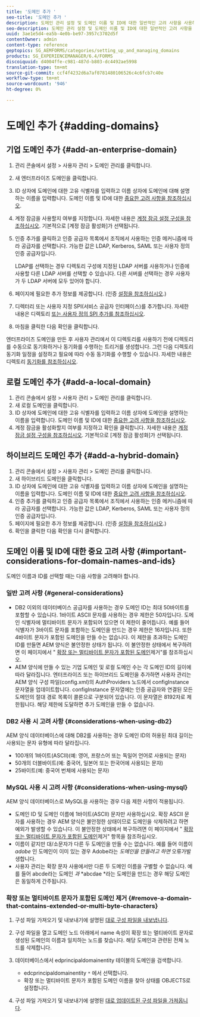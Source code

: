 ```yaml
---
title: '도메인 추가 '
seo-title: '도메인 추가 '
description: 도메인 관리 설정 및 도메인 이름 및 ID에 대한 일반적인 고려 사항을 사용하여 기업, 로컬 또는 하이브리드 도메인을 추가하는 방법을 알아봅니다.
seo-description: 도메인 관리 설정 및 도메인 이름 및 ID에 대한 일반적인 고려 사항을 사용하여 기업, 로컬 또는 하이브리드 도메인을 추가하는 방법을 알아봅니다.
uuid: 3ae1e5d4-ea5b-4e0b-be97-3957c3702d5f
contentOwner: admin
content-type: reference
geptopics: SG_AEMFORMS/categories/setting_up_and_managing_domains
products: SG_EXPERIENCEMANAGER/6.4/FORMS
discoiquuid: d4004ffe-c981-487d-b803-dc4492ae5998
translation-type: tm+mt
source-git-commit: ccf4f4232d6a7af0781480106526c4c6fcb7c40e
workflow-type: tm+mt
source-wordcount: '946'
ht-degree: 0%

---
```



# 도메인 추가 {#adding-domains}

## 기업 도메인 추가 {#add-an-enterprise-domain}

1. 관리 콘솔에서 설정 > 사용자 관리 > 도메인 관리를 클릭합니다.
1. 새 엔터프라이즈 도메인을 클릭합니다.
1. ID 상자에 도메인에 대한 고유 식별자를 입력하고 이름 상자에 도메인에 대해 설명하는 이름을 입력합니다. 도메인 이름 및 ID에 대한 [중요한 고려 사항을 참조하십시오](adding-domains.md#important-considerations-for-domain-names-and-ids).
1. 계정 잠금을 사용할지 여부를 지정합니다. 자세한 내용은 [계정 잠금 설정 구성을 참조하십시오](/help/forms/using/admin-help/configure-account-locking-settings.md#configure-account-locking-settings). 기본적으로 [계정 잠금 활성화]가 선택됩니다.
1. 인증 추가를 클릭하고 인증 공급자 목록에서 조직에서 사용하는 인증 메커니즘에 따라 공급자를 선택합니다. 가능한 값은 LDAP, Kerberos, SAML 또는 사용자 정의 인증 공급자입니다.

   LDAP를 선택하는 경우 디렉토리 구성에 지정된 LDAP 서버를 사용하거나 인증에 사용할 다른 LDAP 서버를 선택할 수 있습니다. 다른 서버를 선택하는 경우 사용자가 두 LDAP 서버에 모두 있어야 합니다.

1. 페이지에 필요한 추가 정보를 제공합니다. (인증 [설정을 참조하십시오](/help/forms/using/admin-help/configuring-authentication-providers.md#authentication-settings).)
1. 디렉터리 또는 사용자 지정 SPI(서비스 공급자 인터페이스)를 추가합니다. 자세한 내용은 디렉토리 [또는 사용자 정의 SPI 추가를 참조하십시오](/help/forms/using/admin-help/configuring-directories.md#adding-directories-or-custom-spis).
1. 마침을 클릭한 다음 확인을 클릭합니다.

엔터프라이즈 도메인을 만든 후 사용자 관리에서 이 디렉토리를 사용하기 전에 디렉토리를 수동으로 동기화하거나 동기화를 수행하는 트리거를 생성합니다. 그런 다음 디렉토리 동기화 일정을 설정하고 필요에 따라 수동 동기화를 수행할 수 있습니다. 자세한 내용은 디렉토리 [동기화를 참조하십시오](/help/forms/using/admin-help/synchronizing-directories.md#synchronizing-directories).

## 로컬 도메인 추가 {#add-a-local-domain}

1. 관리 콘솔에서 설정 > 사용자 관리 > 도메인 관리를 클릭합니다.
1. 새 로컬 도메인을 클릭합니다.
1. ID 상자에 도메인에 대한 고유 식별자를 입력하고 이름 상자에 도메인을 설명하는 이름을 입력합니다. 도메인 이름 및 ID에 대한 [중요한 고려 사항을 참조하십시오](adding-domains.md#important-considerations-for-domain-names-and-ids).
1. 계정 잠금을 활성화할지 여부를 지정하고 확인을 클릭합니다. 자세한 내용은 [계정 잠금 설정 구성을 참조하십시오](/help/forms/using/admin-help/configure-account-locking-settings.md#configure-account-locking-settings). 기본적으로 [계정 잠금 활성화]가 선택됩니다.

## 하이브리드 도메인 추가 {#add-a-hybrid-domain}

1. 관리 콘솔에서 설정 > 사용자 관리 > 도메인 관리를 클릭합니다.
1. 새 하이브리드 도메인을 클릭합니다.
1. ID 상자에 도메인에 대한 고유 식별자를 입력하고 이름 상자에 도메인을 설명하는 이름을 입력합니다. 도메인 이름 및 ID에 대한 [중요한 고려 사항을 참조하십시오](adding-domains.md#important-considerations-for-domain-names-and-ids).
1. 인증 추가를 클릭하고 인증 공급자 목록에서 조직에서 사용하는 인증 메커니즘에 따라 공급자를 선택합니다. 가능한 값은 LDAP, Kerberos, SAML 또는 사용자 정의 인증 공급자입니다.
1. 페이지에 필요한 추가 정보를 제공합니다. (인증 [설정을 참조하십시오](/help/forms/using/admin-help/configuring-authentication-providers.md#authentication-settings).)
1. 확인을 클릭한 다음 확인을 다시 클릭합니다.

## 도메인 이름 및 ID에 대한 중요 고려 사항 {#important-considerations-for-domain-names-and-ids}

도메인 이름과 ID를 선택할 때는 다음 사항을 고려해야 합니다.

### 일반 고려 사항 {#general-considerations}

* DB2 이외의 데이터베이스 공급자를 사용하는 경우 도메인 ID는 최대 50바이트를 포함할 수 있습니다. 1바이트 ASCII 문자를 사용하는 경우 제한은 50자입니다. 도메인 식별자에 멀티바이트 문자가 포함되어 있으면 이 제한이 줄어듭니다. 예를 들어 식별자가 3바이트 문자를 포함하는 도메인을 만드는 경우 제한은 16자입니다. 또한 4바이트 문자가 포함된 도메인을 만들 수는 없습니다. 이 제한을 초과하는 도메인 ID를 만들면 AEM 양식은 불안정한 상태가 됩니다. 이 불안정한 상태에서 복구하려면 이 페이지에서 &quot; [확장 또는 멀티바이트 문자가 포함된 도메인](adding-domains.md#remove-a-domain-that-contains-extended-or-multi-byte-characters)제거&quot;를 참조하십시오.
* AEM 양식에 만들 수 있는 기업 도메인 및 로컬 도메인 수는 각 도메인 ID의 길이에 따라 달라집니다. 엔터프라이즈 또는 하이브리드 도메인을 추가하면 사용자 관리는 AEM 양식 구성 파일(config.xml)의 AuthProviders 노드에서 configInstance 문자열을 업데이트합니다. configInstance 문자열에는 인증 공급자와 연결된 모든 도메인의 절대 경로 목록이 콜론으로 구분되어 있습니다. 이 문자열은 8192자로 제한됩니다. 해당 제한에 도달하면 추가 도메인을 만들 수 없습니다.

### DB2 사용 시 고려 사항 {#considerations-when-using-db2}

AEM 양식 데이터베이스에 대해 DB2를 사용하는 경우 도메인 ID의 허용된 최대 길이는 사용되는 문자 유형에 따라 달라집니다.

* 100개의 1바이트(ASCII)(예: 영어, 프랑스어 또는 독일어 언어로 사용되는 문자)
* 50개의 더블바이트(예: 중국어, 일본어 또는 한국어에 사용되는 문자)
* 25바이트(예: 중국어 번체에 사용되는 문자)

### MySQL 사용 시 고려 사항 {#considerations-when-using-mysql}

AEM 양식 데이터베이스로 MySQL을 사용하는 경우 다음 제한 사항이 적용됩니다.

* 도메인 ID 및 도메인 이름에 1바이트(ASCII) 문자만 사용하십시오. 확장 ASCII 문자를 사용하는 경우 AEM 양식은 불안정한 상태이므로 도메인을 삭제하려고 하면 예외가 발생할 수 있습니다. 이 불안정한 상태에서 복구하려면 이 페이지에서 &quot; [확장 또는 멀티바이트 문자가 포함된 도메인](adding-domains.md#remove-a-domain-that-contains-extended-or-multi-byte-characters)제거&quot; 항목을 참조하십시오.
* 이름이 같지만 대/소문자가 다른 두 도메인을 만들 수는 없습니다. 예를 들어 이름이 *adobe* 인 도메인이 이미 있는 경우 Adobe라는 *도메인을 만들려고 하면* 오류가발생합니다.
* 사용자 관리는 확장 문자 사용에서만 다른 두 도메인 이름을 구별할 수 없습니다. 예를 들어 abcde라는 도메인 *과* *abcdae *라는 도메인을 만드는 경우 해당 도메인은 동일하게 간주됩니다.

### 확장 또는 멀티바이트 문자가 포함된 도메인 제거 {#remove-a-domain-that-contains-extended-or-multi-byte-characters}

1. 구성 파일 가져오기 및 내보내기에 설명된 [대로 구성 파일을 내보냅니다](/help/forms/using/admin-help/importing-exporting-configuration-file.md#importing-and-exporting-the-configuration-file).
1. 구성 파일을 열고 도메인 노드 아래에서 name 속성이 확장 또는 멀티바이트 문자로 생성된 도메인의 이름과 일치하는 노드를 찾습니다. 해당 도메인과 관련된 전체 노드를 삭제합니다.
1. 데이터베이스에서 edprincipaldomainentity 테이블의 도메인을 검색합니다.

   * edcprincipaldomainentity `*` 에서 선택합니다.
   * 확장 또는 멀티바이트 문자가 포함된 도메인 이름을 찾아 상태를 OBJECTS로 설정합니다.

1. 구성 파일 가져오기 및 내보내기에 설명된 [대로 업데이트된 구성 파일을 가져옵니다](/help/forms/using/admin-help/importing-exporting-configuration-file.md#importing-and-exporting-the-configuration-file).


